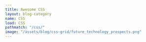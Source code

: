 ```yaml
---
title: Awesome CSS
layout: blog-category
name: CSS
load: CSS
pathmatch: "/css/"
image: "/assets/blog/css-grid/future_technology_prospects.png"
---
```


